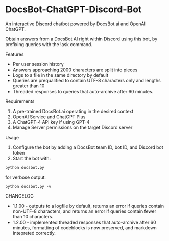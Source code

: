 # DocsBot-ChatGPT-Discord-Bot
 An interactive Discord chatbot powered by DocsBot.ai and OpenAI ChatGPT. 

Obtain answers from a DocsBot AI right within Discord using this bot, by prefixing queries with the !ask command. 

Features
- Per user session history
- Answers approaching 2000 characters are split into pieces
- Logs to a file in the same directory by default
- Queries are prequalified to contain UTF-8 characters only and lengths greater than 10
- Threaded responses to queries that auto-archive after 60 minutes.

Requirements
1. A pre-trained DocsBot.ai operating in the desired context
2. OpenAI Service and ChatGPT Plus
3. A ChatGPT-4 API key if using GPT-4
4. Manage Server permissions on the target Discord server

Usage
1. Configure the bot by adding a DocsBot team ID, bot ID, and Discord bot token
2. Start the bot with:
```
python docsbot.py
```
for verbose output:
```
python docsbot.py -v
```

CHANGELOG

- 1.1.00 - outputs to a logfile by default, returns an error if queries contain non-UTF-8 characters, and returns an error if queries contain fewer than 10 characters.
- 1.2.00 - implemented threaded responses that auto-archive after 60 minutes, formatting of codeblocks is now preserved, and markdown intepreted correctly.
